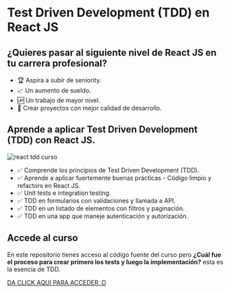 # Test Driven Development (TDD) en React JS

## ¿Quieres pasar al siguiente nivel de React JS en tu carrera profesional?

- 🏆 Aspira a subir de seniority.
- 📈 Un aumento de sueldo.
- 🆙 Un trabajo de mayor nivel.
- 💪 Crear proyectos con mejor calidad de desarrollo.

## Aprende a aplicar Test Driven Development (TDD) con React JS.

![react tdd curso](https://user-images.githubusercontent.com/10777626/100554642-95b4d100-325b-11eb-8834-8146080395eb.png)

- ✅ Comprende los principios de Test Driven Development (TDD).
- ✅ Aprende a aplicar fuertemente buenas prácticas - Código limpio y refactors en React JS.
- ✅ Unit tests e integration testing.
- ✅ TDD en formularios con validaciones y llamada a API.
- ✅ TDD en un listado de elementos con filtros y paginación.
- ✅ TDD en una app que maneje autenticación y autorización.

## Accede al curso

En este repositorio tienes acceso al código fuente del curso pero **¿Cuál fue el proceso para crear primero los tests y luego la implementación?** esta es la esencia de TDD.

[DA CLICK AQUI PARA ACCEDER :D](https://www.udemy.com/course/tdd-react-js/?referralCode=F40803D2C4D2934AB038)
